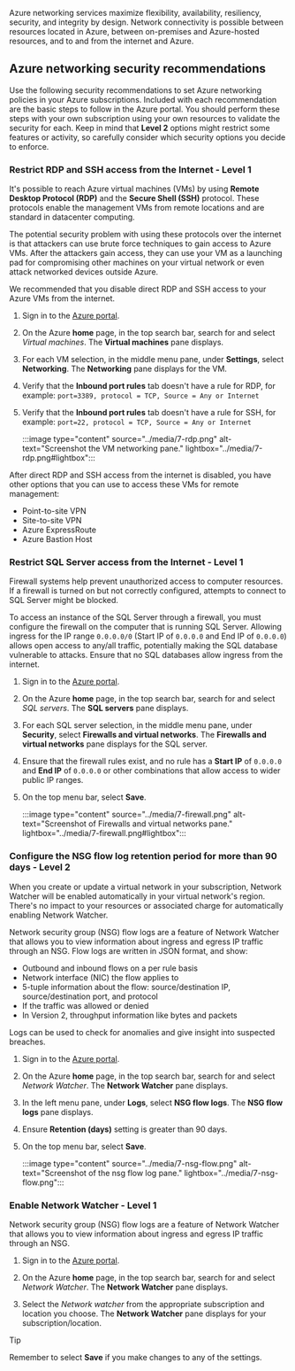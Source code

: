 Azure networking services maximize flexibility, availability, resiliency, security, and integrity by design. Network connectivity is possible between resources located in Azure, between on-premises and Azure-hosted resources, and to and from the internet and Azure.

## Azure networking security recommendations

Use the following security recommendations to set Azure networking policies in your Azure subscriptions. Included with each recommendation are the basic steps to follow in the Azure portal. You should perform these steps with your own subscription using your own resources to validate the security for each. Keep in mind that **Level 2** options might restrict some features or activity, so carefully consider which security options you decide to enforce.

### Restrict RDP and SSH access from the Internet - Level 1

It's possible to reach Azure virtual machines (VMs) by using **Remote Desktop Protocol (RDP)** and the **Secure Shell (SSH)** protocol. These protocols enable the management VMs from remote locations and are standard in datacenter computing.

The potential security problem with using these protocols over the internet is that attackers can use brute force techniques to gain access to Azure VMs. After the attackers gain access, they can use your VM as a launching pad for compromising other machines on your virtual network or even attack networked devices outside Azure.

We recommended that you disable direct RDP and SSH access to your Azure VMs from the internet.

1. Sign in to the [Azure portal](https://portal.azure.com).

1. On the Azure **home** page, in the top search bar, search for and select *Virtual machines*. The **Virtual machines** pane displays.

1. For each VM selection, in the middle menu pane, under **Settings**, select **Networking**. The **Networking** pane displays for the VM.

1. Verify that the **Inbound port rules** tab doesn't have a rule for RDP, for example: `port=3389, protocol = TCP, Source = Any or Internet`

1. Verify that the **Inbound port rules** tab doesn't have a rule for SSH, for example: `port=22, protocol = TCP, Source = Any or Internet`

    :::image type="content" source="../media/7-rdp.png" alt-text="Screenshot the VM networking pane." lightbox="../media/7-rdp.png#lightbox":::

 After direct RDP and SSH access from the internet is disabled, you have other options that you can use to access these VMs for remote management:

- Point-to-site VPN
- Site-to-site VPN
- Azure ExpressRoute
- Azure Bastion Host

### Restrict SQL Server access from the Internet - Level 1

Firewall systems help prevent unauthorized access to computer resources. If a firewall is turned on but not correctly configured, attempts to connect to SQL Server might be blocked.

To access an instance of the SQL Server through a firewall, you must configure the firewall on the computer that is running SQL Server. Allowing ingress for the IP range `0.0.0.0/0` (Start IP of `0.0.0.0` and End IP of `0.0.0.0`) allows open access to any/all traffic, potentially making the SQL database vulnerable to attacks. Ensure that no SQL databases allow ingress from the internet.

1. Sign in to the [Azure portal](https://portal.azure.com).

1. On the Azure **home** page, in the top search bar, search for and select *SQL servers*. The **SQL servers** pane displays.

1. For each SQL server selection, in the middle menu pane, under **Security**, select **Firewalls and virtual networks**. The **Firewalls and virtual networks** pane displays for the SQL server.

1. Ensure that the firewall rules exist, and no rule has a **Start IP** of `0.0.0.0` and **End IP** of `0.0.0.0` or other combinations that allow access to wider public IP ranges.

1. On the top menu bar, select **Save**.

    :::image type="content" source="../media/7-firewall.png" alt-text="Screenshot of Firewalls and virtual networks pane." lightbox="../media/7-firewall.png#lightbox":::

### Configure the NSG flow log retention period for more than 90 days - Level 2

When you create or update a virtual network in your subscription, Network Watcher will be enabled automatically in your virtual network's region. There's no impact to your resources or associated charge for automatically enabling Network Watcher.

Network security group (NSG) flow logs are a feature of Network Watcher that allows you to view information about ingress and egress IP traffic through an NSG. Flow logs are written in JSON format, and show:

- Outbound and inbound flows on a per rule basis
- Network interface (NIC) the flow applies to
- 5-tuple information about the flow: source/destination IP, source/destination port, and protocol
- If the traffic was allowed or denied
- In Version 2, throughput information like bytes and packets

Logs can be used to check for anomalies and give insight into suspected breaches.

1. Sign in to the [Azure portal](https://portal.azure.com).

1. On the Azure **home** page, in the top search bar, search for and select *Network Watcher*. The **Network Watcher** pane displays.

1. In the left menu pane, under **Logs**, select **NSG flow logs**. The **NSG flow logs** pane displays.

1. Ensure **Retention (days)** setting is greater than 90 days.

1. On the top menu bar, select **Save**.

    :::image type="content" source="../media/7-nsg-flow.png" alt-text="Screenshot of the nsg flow log pane." lightbox="../media/7-nsg-flow.png":::

### Enable Network Watcher - Level 1

Network security group (NSG) flow logs are a feature of Network Watcher that allows you to view information about ingress and egress IP traffic through an NSG.

1. Sign in to the [Azure portal](https://portal.azure.com).

1. On the Azure **home** page, in the top search bar, search for and select *Network Watcher*. The **Network Watcher** pane displays.

1. Select the *Network watcher* from the appropriate subscription and location you choose. The **Network Watcher** pane displays for your subscription/location.

> [!TIP]
> Remember to select **Save** if you make changes to any of the settings.
